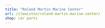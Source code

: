 ```yaml
---
title: "Roland Martin Marine Center"
url: /clewiston/roland-martin-marine-center/
shop: car parts
---
```

